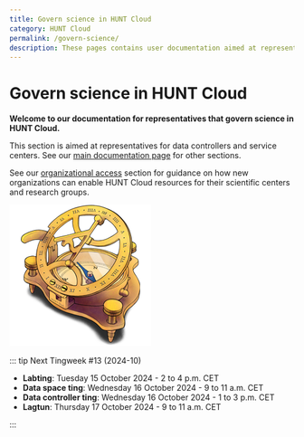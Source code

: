 ```yaml
---
title: Govern science in HUNT Cloud
category: HUNT Cloud
permalink: /govern-science/
description: These pages contains user documentation aimed at representatives that govern science in HUNT Cloud.
---
```


# Govern science in HUNT Cloud

**Welcome to our documentation for representatives that govern science in HUNT Cloud.**

This section is aimed at representatives for data controllers and service centers. See our [main documentation page](/) for other sections.

See our [organizational access](/govern-science/organizational-access) section for guidance on how new organizations can enable HUNT Cloud resources for their scientific centers and research groups. 

!["Illustration of sundial compass in brass."](../images/hunt-cloud_compass_250.png)

::: tip Next Tingweek #13 (2024-10)

- **Labting**: Tuesday 15 October 2024 - 2 to 4 p.m. CET
- **Data space ting**: Wednesday 16 October 2024 - 9 to 11 a.m. CET
- **Data controller ting**: Wednesday 16 October 2024 - 1 to 3 p.m. CET
- **Lagtun**: Thursday 17 October 2024 - 9 to 11 a.m. CET

:::



